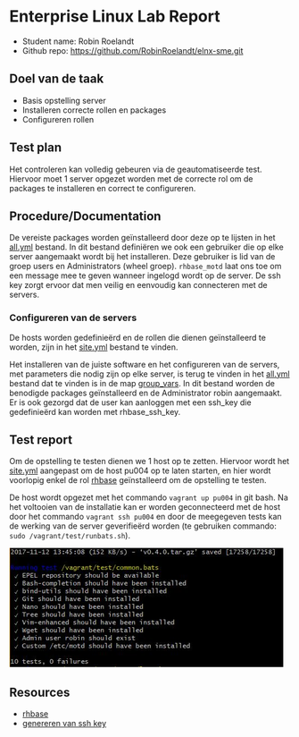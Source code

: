 # Enterprise Linux Lab Report

- Student name: Robin Roelandt
- Github repo: <https://github.com/RobinRoelandt/elnx-sme.git>

## Doel van de taak

- Basis opstelling server
- Installeren correcte rollen en packages
- Configureren rollen

## Test plan

Het controleren kan volledig gebeuren via de geautomatiseerde test. Hiervoor moet 1 server opgezet worden met de correcte rol om de packages te installeren en correct te configureren.

## Procedure/Documentation

De vereiste packages worden geïnstalleerd door deze op te lijsten in het [all.yml](ansible/group_vars/all.yml) bestand. In dit bestand definiëren we ook een gebruiker die op elke server aangemaakt wordt bij het installeren. Deze gebruiker is lid van de groep users en Administrators (wheel groep). ```rhbase_motd``` laat ons toe om een message mee te geven wanneer ingelogd wordt op de server. De ssh key zorgt ervoor dat men veilig en eenvoudig kan connecteren met de servers.

### Configureren van de servers

De hosts worden gedefinieërd en de rollen die dienen geïnstalleerd te worden, zijn in het [site.yml](https://github.com/RobinRoelandt/elnx-sme.git) bestand te vinden.

Het installeren van de juiste software en het configureren van de servers, met parameters die nodig zijn op elke server, is terug te vinden in het [all.yml](https://github.com/RobinRoelandt/elnx-sme/blob/master/ansible/group_vars/all.yml) bestand dat te vinden is in de map [group_vars](https://github.com/RobinRoelandt/elnx-sme/tree/master/ansible/group_vars).
In dit bestand worden de benodigde packages geïnstalleerd en de Administrator robin aangemaakt. Er is ook gezorgd dat de user kan aanloggen met een ssh_key die gedefinieërd kan worden met rhbase_ssh_key.

## Test report

Om de opstelling te testen dienen we 1 host op te zetten. Hiervoor wordt het [site.yml](https://github.com/RobinRoelandt/elnx-sme.git) aangepast om de host pu004 op te laten starten, en hier wordt voorlopig enkel de rol [rhbase](https://github.com/bertvv/ansible-role-rh-base) geïnstalleerd om de opstelling te testen.

De host wordt opgezet met het commando ``vagrant up pu004`` in git bash.
Na het voltooien van de installatie kan er worden geconnecteerd met de host door het commando ``vagrant ssh pu004`` en door de meegegeven tests kan de werking van de server geverifieërd worden (te gebruiken commando: ``sudo /vagrant/test/runbats.sh``).

![Succesvolle tests server configuratie](Screenshots/Server_configuration.JPG)

## Resources

- [rhbase](https://github.com/bertvv/ansible-role-rh-base)
- [genereren van ssh key](https://help.github.com/articles/connecting-to-github-with-ssh/)
